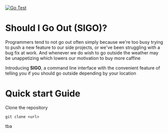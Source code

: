 [![Go Test](https://github.com/bryanmontalvan/sigo/actions/workflows/go-build-tests.yml/badge.svg)](https://github.com/bryanmontalvan/sigo/actions/workflows/go-build-tests.yml)
# Should I Go Out (SIGO)?

Programmers tend to not go out often simply because we're too busy trying to push a new feature to our side projects,
or we've been struggling with a bug fix at work. And whenever we do wish to go outside the weather may be unappetizing which 
lowers our motivation to buy more caffine

Introducing **SIGO**, a command line interface with the convenient feature of telling you if you should go outside
depending by your location

# Quick start Guide
Clone the repository 
```
git clone <url>
```
tba



